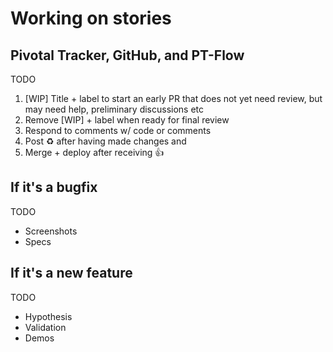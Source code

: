 # Working on stories

## Pivotal Tracker, GitHub, and PT-Flow

TODO

1. [WIP] Title + label to start an early PR that does not yet need review, but may need help, preliminary discussions etc
2. Remove [WIP] + label when ready for final review
3. Respond to comments w/ code or comments
4. Post :recycle: after having made changes and
5. Merge + deploy after receiving :thumbsup:

## If it's a bugfix

TODO

- Screenshots
- Specs

## If it's a new feature

TODO

- Hypothesis
- Validation
- Demos
